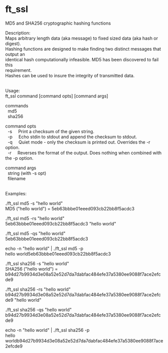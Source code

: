 # ft_ssl
MD5 and SHA256 cryptographic hashing functions

Description:\
Maps arbitrary length data (aka message) to fixed sized data (aka hash or digest).\
Hashing functions are designed to make finding two distinct messages that output an\
identical hash computationally infeasible.  MD5 has been discovered to fail this\
requirement.\
Hashes can be used to insure the integrity of transmitted data.
<br/>
<br/>

Usage:\
ft_ssl command [command opts] [command args]

commands\
  &nbsp;&nbsp;md5\
  &nbsp;&nbsp;sha256

command opts\
  &nbsp;&nbsp;-s      &nbsp;&nbsp;&nbsp;&nbsp;Print a checksum of the given string.\
  &nbsp;&nbsp;-p      &nbsp;&nbsp;&nbsp;&nbsp;Echo stdin to stdout and append the checksum to stdout.\
  &nbsp;&nbsp;-q      &nbsp;&nbsp;&nbsp;&nbsp;Quiet mode - only the checksum is printed out.  Overrides the -r option.\
  &nbsp;&nbsp;-r      &nbsp;&nbsp;&nbsp;&nbsp;Reverses the format of the output.  Does nothing when combined with the -p option.

command args\
  &nbsp;&nbsp;string (with -s opt)\
  &nbsp;&nbsp;filename
<br/>
<br/>

Examples:

./ft_ssl md5 -s "hello world"\
MD5 ("hello world") = 5eb63bbbe01eeed093cb22bb8f5acdc3

./ft_ssl md5 -rs "hello world"\
5eb63bbbe01eeed093cb22bb8f5acdc3 "hello world"

./ft_ssl md5 -qs "hello world"\
5eb63bbbe01eeed093cb22bb8f5acdc3

echo -n "hello world" | ./ft_ssl md5 -p\
hello world5eb63bbbe01eeed093cb22bb8f5acdc3

./ft_ssl sha256 -s "hello world"\
SHA256 ("hello world") = b94d27b9934d3e08a52e52d7da7dabfac484efe37a5380ee9088f7ace2efcde9

./ft_ssl sha256 -rs "hello world"\
b94d27b9934d3e08a52e52d7da7dabfac484efe37a5380ee9088f7ace2efcde9 "hello world"

./ft_ssl sha256 -qs "hello world"\
b94d27b9934d3e08a52e52d7da7dabfac484efe37a5380ee9088f7ace2efcde9

echo -n "hello world" | ./ft_ssl sha256 -p\
hello worldb94d27b9934d3e08a52e52d7da7dabfac484efe37a5380ee9088f7ace2efcde9

